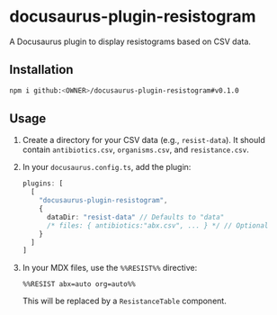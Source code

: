 # docusaurus-plugin-resistogram

A Docusaurus plugin to display resistograms based on CSV data.

## Installation

```bash
npm i github:<OWNER>/docusaurus-plugin-resistogram#v0.1.0
```

## Usage

1.  Create a directory for your CSV data (e.g., `resist-data`). It should contain `antibiotics.csv`, `organisms.csv`, and `resistance.csv`.

2.  In your `docusaurus.config.ts`, add the plugin:

    ```typescript
    plugins: [
      [
        "docusaurus-plugin-resistogram",
        {
          dataDir: "resist-data" // Defaults to "data"
          /* files: { antibiotics:"abx.csv", ... } */ // Optional
        }
      ]
    ]
    ```

3.  In your MDX files, use the `%%RESIST%%` directive:

    ```mdx
    %%RESIST abx=auto org=auto%%
    ```

    This will be replaced by a `ResistanceTable` component.